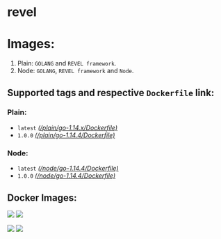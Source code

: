 # revel

# Images:

1. Plain: `GOLANG` and `REVEL framework`.
2. Node: `GOLANG`, `REVEL framework` and `Node`.


## Supported tags and respective `Dockerfile` link:

### Plain:

* `latest` _[(/plain/go-1.14.x/Dockerfile)](https://github.com/kangchengkun/revel/blob/master/plain/go-1.14.x/Dockerfile)_
* `1.0.0` _[(/plain/go-1.14.4/Dockerfile)](https://github.com/kangchengkun/revel/blob/master/plain/go-1.14.4/Dockerfile)_


### Node:

* `latest` _[(/node/go-1.14.4/Dockerfile)](https://github.com/kangchengkun/revel/blob/master/node/go-1.14.x/node-14.5.0/Dockerfile)_
* `1.0.0` _[(/node/go-1.14.4/Dockerfile)](https://github.com/kangchengkun/revel/blob/master/node/go-1.14.x/node-14.5.0/Dockerfile)_

## Docker Images:

[![](https://images.microbadger.com/badges/version/kangchengkun/revel.svg)](http://microbadger.com/images/kangchengkun/revel "Get your own version badge on microbadger.com")  [![](https://images.microbadger.com/badges/image/kangchengkun/revel.svg)](http://microbadger.com/images/kangchengkun/revel "Get your own image badge on microbadger.com")

[![](https://images.microbadger.com/badges/version/kangchengkun/revel:1.9.svg)](http://microbadger.com/images/kangchengkun/revel:1.0.0 "Get your own version badge on microbadger.com")  [![](https://images.microbadger.com/badges/image/kangchengkun/revel:1.9.svg)](http://microbadger.com/images/kangchengkun/revel:1.9 "Get your own image badge on microbadger.com")
